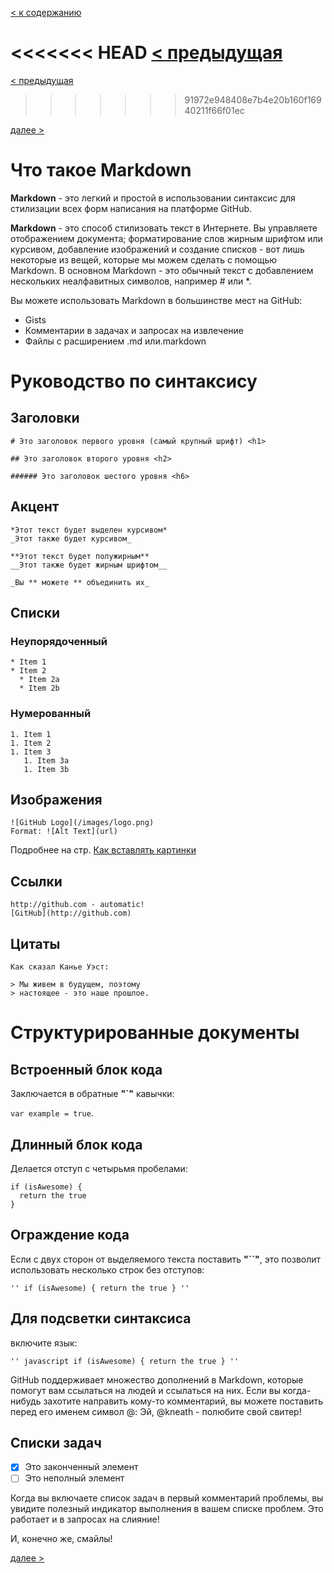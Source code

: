 [< к содержанию](./readme.md)

<<<<<<< HEAD
[< предыдущая](./Ветви.md)
=======
[< предыдущая](./Как_создать_новую_ветвь.md)
>>>>>>> 91972e948408e7b4e20b160f16940211f66f01ec

[далее >](./Как_вставлять_картинки.md)

# Что такое Markdown

**Markdown** - это легкий и простой в использовании синтаксис для стилизации всех форм написания на платформе GitHub.

**Markdown** - это способ стилизовать текст в Интернете. Вы управляете отображением документа; форматирование слов жирным шрифтом или курсивом, добавление изображений и создание списков - вот лишь некоторые из вещей, которые мы можем сделать с помощью Markdown. В основном Markdown - это обычный текст с добавлением нескольких неалфавитных символов, например # или *. 

Вы можете использовать Markdown в большинстве мест на GitHub:

* Gists
* Комментарии в задачах и запросах на извлечение
* Файлы с расширением .md или.markdown

# Руководство по синтаксису

## Заголовки

````
# Это заголовок первого уровня (самый крупный шрифт) <h1>

## Это заголовок второго уровня <h2>

###### Это заголовок шестого уровня <h6>
````

## Акцент

````
*Этот текст будет выделен курсивом*
_Этот также будет курсивом_

**Этот текст будет полужирным**
__Этот также будет жирным шрифтом__

_Вы ** можете ** объединить их_
````

## Списки

### Неупорядоченный

````
* Item 1
* Item 2
  * Item 2a
  * Item 2b
````

### Нумерованный

````
1. Item 1
1. Item 2
1. Item 3
   1. Item 3a
   1. Item 3b
````

## Изображения

````
![GitHub Logo](/images/logo.png)
Format: ![Alt Text](url)
````
Подробнее на стр. [Как вставлять картинки](./Как_вставлять_картинки.md)

## Ссылки

````
http://github.com - automatic!
[GitHub](http://github.com)
````

## Цитаты

````
Как сказал Канье Уэст:

> Мы живем в будущем, поэтому
> настоящее - это наше прошлое.
````

# Структурированные документы

## Встроенный блок кода

Заключается в обратные **"`"** кавычки:

`var example = true`.

## Длинный блок кода

Делается отступ с четырьмя пробелами:

    if (isAwesome) {
      return the true
    }

## Ограждение кода

Если с двух сторон от выделяемого текста поставить **"``"**, это позволит использовать несколько строк без отступов:

``''
if (isAwesome) {
  return the true
}
''``

## Для подсветки синтаксиса

включите язык:

``'' javascript
if (isAwesome) {
  return the true
}
''``

GitHub поддерживает множество дополнений в Markdown, которые помогут вам ссылаться на людей и ссылаться на них. Если вы когда-нибудь захотите направить кому-то комментарий, вы можете поставить перед его именем символ @: Эй, @kneath - полюбите свой свитер!

## Cписки задач

- [x] Это законченный элемент
- [ ] Это неполный элемент

Когда вы включаете список задач в первый комментарий проблемы, вы увидите полезный индикатор выполнения в вашем списке проблем. Это работает и в запросах на слияние!

И, конечно же, смайлы!

[далее >](./Как_вставлять_картинки.md)